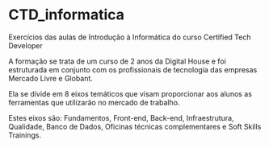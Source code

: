 # CTD_informatica
Exercícios das aulas de Introdução à Informática do curso Certified Tech Developer


A formação se trata de um curso de 2 anos da Digital House e foi estruturada em conjunto com os profissionais de tecnologia das empresas Mercado Livre e Globant.

Ela se divide em 8 eixos temáticos que visam proporcionar aos alunos as ferramentas que utilizarão no mercado de trabalho.

Estes eixos são: Fundamentos, Front-end, Back-end, Infraestrutura, Qualidade, Banco de Dados, Oficinas técnicas complementares e Soft Skills Trainings.

